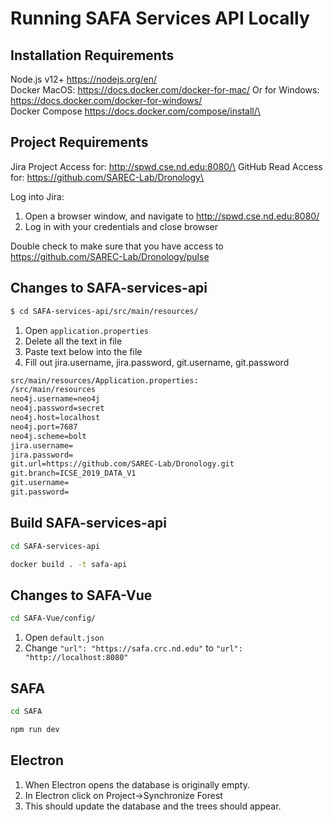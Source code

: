 # Running SAFA Services API Locally

## Installation Requirements
Node.js v12+ https://nodejs.org/en/ \
Docker MacOS: https://docs.docker.com/docker-for-mac/ Or for Windows: https://docs.docker.com/docker-for-windows/ \
Docker Compose https://docs.docker.com/compose/install/\

## Project Requirements
Jira Project Access for: http://spwd.cse.nd.edu:8080/\
GitHub Read Access for: https://github.com/SAREC-Lab/Dronology\

Log into Jira:
 1. Open a browser window, and navigate to http://spwd.cse.nd.edu:8080/
 1. Log in with your credentials and close browser

Double check to make sure that you have access to https://github.com/SAREC-Lab/Dronology/pulse

## Changes to SAFA-services-api
```bash
$ cd SAFA-services-api/src/main/resources/
```

1. Open `application.properties`
1. Delete all the text in file
1. Paste text below into the file
1. Fill out jira.username, jira.password, git.username, git.password
 
```bash
src/main/resources/Application.properties:
/src/main/resources
neo4j.username=neo4j
neo4j.password=secret
neo4j.host=localhost
neo4j.port=7687
neo4j.scheme=bolt
jira.username=
jira.password=
git.url=https://github.com/SAREC-Lab/Dronology.git
git.branch=ICSE_2019_DATA_V1
git.username=
git.password=
```
## Build SAFA-services-api
```bash
cd SAFA-services-api
```

```bash
docker build . -t safa-api
```

## Changes to SAFA-Vue
```bash
cd SAFA-Vue/config/
```
1. Open `default.json`
1. Change `"url": "https://safa.crc.nd.edu"` to `"url": "http://localhost:8080"`

## SAFA
```bash
cd SAFA
```

```bash
npm run dev
```

## Electron

1. When Electron opens the database is originally empty.
1. In Electron click on Project->Synchronize Forest
1. This should update the database and the trees should appear.
